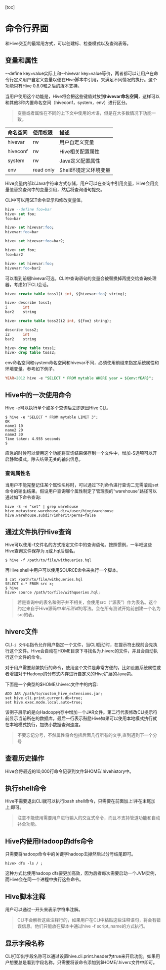[toc]
# 命令行界面
和Hive交互的最常用方式，可以创建标、检查模式以及查询表等。

## 变量和属性
--define key=value实际上和--hivevar key=value等价，两者都可以让用户在命令行定义用户自定义变量以便在Hive脚本中引用，来满足不同情况的执行。这个功能只有Hive 0.8.0和之后的版本支持。

当用户使用这个功能是，Hive将会把这些键值对放到**hivevar命名空间**，这样可以和其他3种内置命名空间（hiveconf，system，env）进行区分。

> 变量或者属性在不同的上下文中使用的术语，但是在大多数情况下功能一致。

|命名空间|使用权限|描述|
|:-|:-|:-|
|hivevar|rw|用户自定义变量|
|hiveconf|rw|Hive相关配置属性|
|system|rw|Java定义配置属性|
|env|read only|Shell环境定义环境变量|

Hive变量内部以Java字符串方式存储，用户可以在查询中引用变量，Hive会用变量值替换查询中的变量引用，然后将查询语句提交。

CLI中可以用SET命令显示和修改变量值。

```sql
hive --define foo=bar
hive> set foo;
foo=bar

hive> set hivevar:foo;
hivevar:foo=bar

hive> set hivevar:foo=bar2;

hive> set foo;
foo=bar2

hive> set hivevar:foo;
hivevar:foo=bar2
```
可以看到前缀hivevar可选。CLI中查询语句的变量会被替换掉再提交给查询处理器，考虑如下CLI会话。

```sql
hive> create table toss1(i int, ${hivevar:foo} string);

hive> describe toss1;
i       int
bar2    string

hive> create table toss2(i2 int, ${foo} string);

describe toss2;
i2      int
bar2    string

hive> drop table toss1;
hive> drop table toss2;
```
env命名空间和system命名空间和hivevar不同，必须使用前缀来指定系统属性和环境变量。参考如下例子。
```sql
YEAR=2012 hive -e "SELECT * FROM mytable WHERE year = ${env:YEAR}";
```

## Hive中的一次使用命令
Hive -e可以执行单个或多个查询后立即退出Hive CLI。
```shell
$ hive -e "SELECT * FROM mytable LIMIT 3";
OK
name1 10
name2 20
name3 30
Time taken: 4.955 seconds
$
```
应急的时候可以使用这个功能将查询结果保存到一个文件中，增加-S选项可以开启静默模式，除去结果无关的输出信息。

### 查询属性名
当用户不能完整记住某个属性名称时，可以通过下列命令进行查询二无需滚动set命令的输出结果。假设用户查询哪个属性制定了管理表的“warehouse”路径可以通过如下命令查询:
```shell
hive -S -e "set" | grep warehouse
hive.metastore.warehouse.dir=/user/hive/warehouse
hive.warehouse.subdir/inherit/perms=false
```

## 通过文件执行Hive查询
Hive可以使用-f文件名的方式指定文件中的查询语句。按照惯例，一半吧这些Hive查询文件保存为.q或.hql后缀名。
```shell
$ hive -f /path/to/file/withqueries.hql
```
再Hive shell中用户可以使用SOURCE命令来执行一个脚本。
```shell
$ cat /path/to/file/withqueries.hql
SELECT x.* FROM src x;
$ hive
hive> source /path/to/file/withqueries.hql;
```
> 若是查询中的表名和例子并不相关，会使用src（“源表”）作为表名。这个约定来自于Hive源码中*单元测试*的写法。会在所有测试开始前创建一个名为src的表。

## hiverc文件
CLI`-i 文件名`指令允许用户指定一个文件，当CLI启动时，在提示符出现前会先执行这个文件。Hive会自动在HOME目录下寻找名为.hiverc的文件，并且会自动执行这个文件的命令。

对于用户需要频繁执行的命令，使用这个文件是非常方便的，比如设置系统属性或者增加对于Hadoop的分布式内存进行自定义的Hive扩展的Java包。

下面是一个典型的$HOME/.hiverc文件中的内容:
```shell
ADD JAR /path/to/custom_hive_extensions.jar;
set hive.cli.print.current.db=true;
set hive.exec.mode.local.auto=true;
```
该例子展示的是向Hadoop内存中增加一个JAR文件。第二行代表修改CLI提示符前显示当前所在的数据库，最后一行表示鼓励Hive如果可以使用本地模式执行就在本地模式执行，加快小数据查询速度。

> 不要忘记分号，不然属性将会包括后面几行所有的文字,直到遇到下一个分号

## 查看历史操作
Hive会将最近的10,000行命令记录到文件$HOME/.hivehistory中。

## 执行shell命令
Hive不需要退出CLI就可以执行bash shell命令，只需要在前面加上!并在末尾加上;即可。

> 注意不能使用需要用户进行输入的交互式命令，而且不支持管道功能和自动补全功能。

## Hive内使用Hadoop的dfs命令

只需要将hadoop命令中的关键字hadoop去掉然后以分号结尾即可。
```shell
hive> dfs -ls / ;
```
这种方式比使用hadoop dfs要更加高效，因为后者每次需要启动一个JVM实例，而Hive会在同一个进程中执行这些命令。

## Hive脚本注释
用户可以通过--开头来表示字符串注解。
> CLI不会解析这些注释行的，如果用户在CLI中粘贴这些注释语句，将会有错误信息。他们只能放在脚本中通过hive -f script_name的方式执行。

## 显示字段名称

CLI打印出字段名称可以通过设置hive.cli.print.header为true来开启功能。如果用户想要总是看到字段名称，只需要将该命令添加到$HOME/.hiverc文件中即可。

